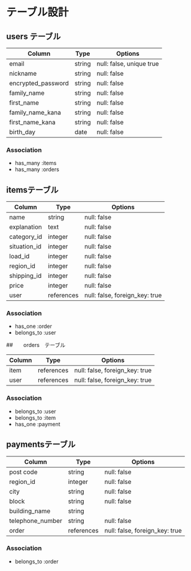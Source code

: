 # テーブル設計
<!-- ordersテーブルが注文情報、paymentsテーブルがどこに配達したかなどの住所情報を整理しているため、
paymentsテーブルには、usersテーブルとitemsテーブルは紐づかない -->
## users テーブル

| Column             | Type   | Options                  |
| ------------------ | ------ | -------------------------|
| email              | string | null: false, unique true |
| nickname           | string | null: false              |
| encrypted_password | string | null: false              |
| family_name        | string | null: false              |
| first_name         | string | null: false              |
| family_name_kana   | string | null: false              |
| first_name_kana    | string | null: false              |
| birth_day          | date   | null: false              |

<!-- string = 可変長の文字列データを格納するためのデータ型
　　　text   = 長いテキストデータを格納するためのデータ型
　　　date   = 日付を表すデータ型
　　　null: false　＝　空の値だと保持されない-->
### Association

- has_many :items
- has_many :orders
## itemsテーブル

| Column             | Type      | Options                        |
| ------------------ | ----------| -------------------------------| 
| name               | string    | null: false                    |
| explanation        | text      | null: false                    |
| category_id        | integer   | null: false                    |
| situation_id       | integer   | null: false                    |
| load_id            | integer   | null: false                    |
| region_id          | integer   | null: false                    |
| shipping_id        | integer   | null: false                    |
| price              | integer   | null: false                    |
| user               | references| null: false, foreign_key: true |

<!-- 外部キーはreferences -->
<!-- | price | integer | ⇨ 　値として数字が（価格）が入ることを想定されるため-->
<!-- Activehash　のカラムの方は全てinteger型に修正 -->
<!-- dayという単語は予約語になりますので、別のカラム名へ修正
（Activehashはカラム名の_idを取り除いた名前でモデルを作成するため) -->
### Association

- has_one    :order
- belongs_to :user
<!-- has_one や　belongs_toの後は単数系-->


##　　orders　テーブル

| Column             | Type      |  Options                       |
| ------------------ | ------    | ------------------------------ |
| item               | references| null: false, foreign_key: true |
| user               | references| null: false, foreign_key: true |

### Association

- belongs_to :user
- belongs_to :item
- has_one    :payment

## paymentsテーブル

| Column             | Type      | Options                        |
| ------------------ | ----------| -------------------------------| 
| post code          | string    | null: false                    |
| region_id          | integer   | null: false                    |
| city               | string    | null: false                    |
| block              | string    | null: false                    |
| building_name      | string    |                                |
| telephone_number   | string    | null: false                    |
| order              | references| null: false, foreign_key: true |

<!-- 外部キーはreferences -->
<!-- 都道府県を保存するカラムでは、商品出品テーブルで使用したactive_hashのデータを兼用できます。
itemsテーブルで設定した発送先住所のカラム名と同じカラムとなるよう統一 -->
<!-- 単語と単語の間は＿で区切る -->
### Association

- belongs_to :order